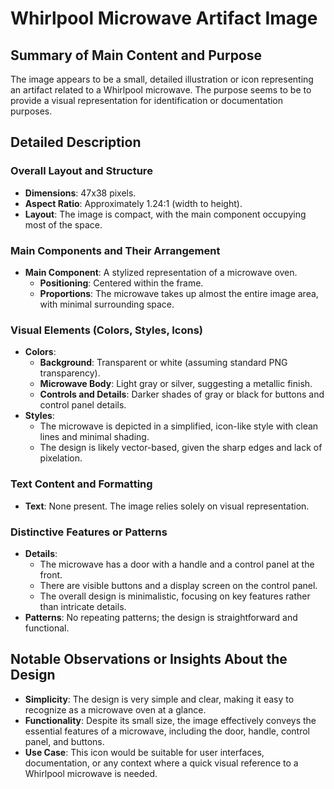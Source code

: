 # Whirlpool Microwave Artifact Image

## Summary of Main Content and Purpose
The image appears to be a small, detailed illustration or icon representing an artifact related to a Whirlpool microwave. The purpose seems to be to provide a visual representation for identification or documentation purposes.

## Detailed Description

### Overall Layout and Structure
- **Dimensions**: 47x38 pixels.
- **Aspect Ratio**: Approximately 1.24:1 (width to height).
- **Layout**: The image is compact, with the main component occupying most of the space.

### Main Components and Their Arrangement
- **Main Component**: A stylized representation of a microwave oven.
  - **Positioning**: Centered within the frame.
  - **Proportions**: The microwave takes up almost the entire image area, with minimal surrounding space.

### Visual Elements (Colors, Styles, Icons)
- **Colors**:
  - **Background**: Transparent or white (assuming standard PNG transparency).
  - **Microwave Body**: Light gray or silver, suggesting a metallic finish.
  - **Controls and Details**: Darker shades of gray or black for buttons and control panel details.
- **Styles**:
  - The microwave is depicted in a simplified, icon-like style with clean lines and minimal shading.
  - The design is likely vector-based, given the sharp edges and lack of pixelation.

### Text Content and Formatting
- **Text**: None present. The image relies solely on visual representation.

### Distinctive Features or Patterns
- **Details**:
  - The microwave has a door with a handle and a control panel at the front.
  - There are visible buttons and a display screen on the control panel.
  - The overall design is minimalistic, focusing on key features rather than intricate details.
- **Patterns**: No repeating patterns; the design is straightforward and functional.

## Notable Observations or Insights About the Design
- **Simplicity**: The design is very simple and clear, making it easy to recognize as a microwave oven at a glance.
- **Functionality**: Despite its small size, the image effectively conveys the essential features of a microwave, including the door, handle, control panel, and buttons.
- **Use Case**: This icon would be suitable for user interfaces, documentation, or any context where a quick visual reference to a Whirlpool microwave is needed.